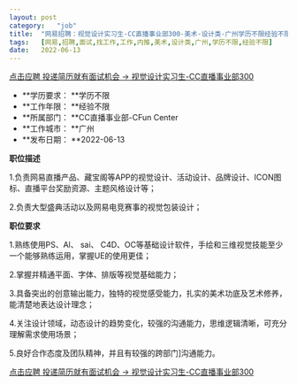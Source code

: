 ```yaml
---
layout:	post
category:	"job"
title:	"网易招聘：视觉设计实习生-CC直播事业部300-美术-设计类-广州学历不限经验不限"
tags:	[网易,招聘,面试,找工作,工作,内推,美术,设计类,广州,学历不限,经验不限]
date:	2022-06-13
---
```


[点击应聘 投递简历就有面试机会 ->  视觉设计实习生-CC直播事业部300](http://mobile.bole.netease.com/bole/boleDetail?id=40833&employeeId=346f03c3cda5f04c&key=all)



- **学历要求： **学历不限
- **工作年限： **经验不限
- **所属部门： **CC直播事业部-CFun Center
- **工作城市： **广州
- **发布日期： **2022-06-13



**职位描述**

1.负责网易直播产品、藏宝阁等APP的视觉设计、活动设计、品牌设计、ICON图标、直播平台奖励资源、主题风格设计等；

2.负责大型盛典活动以及网易电竞赛事的视觉包装设计；





**职位要求**

1.熟练使用PS、Al、 sai、 C4D、OC等基础设计软件，手绘和三维视觉技能至少一个能够熟练运用，掌握UE的使用更佳；

2.掌握并精通平面、字体、排版等视觉基础能力；

3.具备突出的创意输出能力，独特的视觉感受能力，扎实的美术功底及艺术修养，能清楚地表达设计理念；

4.关注设计领域，动态设计的趋势变化，较强的沟通能力，思维逻辑清晰，可充分理解需求使用场景；

5.良好合作态度及团队精神，并且有较强的跨部门]沟通能力。





[点击应聘 投递简历就有面试机会 ->  视觉设计实习生-CC直播事业部300](http://mobile.bole.netease.com/bole/boleDetail?id=40833&employeeId=346f03c3cda5f04c&key=all)
